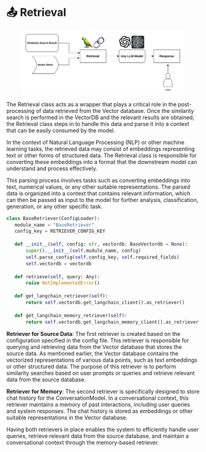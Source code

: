 # 📤 Retrieval

<figure><img src="../../.gitbook/assets/Screenshot from 2023-08-09 17-01-52.png" alt=""><figcaption></figcaption></figure>

The Retrieval class acts as a wrapper that plays a critical role in the post-processing of data retrieved from the Vector database. Once the similarity search is performed in the VectorDB and the relevant results are obtained, the Retrieval class steps in to handle this data and parse it into a context that can be easily consumed by the model.

In the context of Natural Language Processing (NLP) or other machine learning tasks, the retrieved data may consist of embeddings representing text or other forms of structured data. The Retrieval class is responsible for converting these embeddings into a format that the downstream model can understand and process effectively.

This parsing process involves tasks such as converting embeddings into text, numerical values, or any other suitable representations. The parsed data is organized into a context that contains relevant information, which can then be passed as input to the model for further analysis, classification, generation, or any other specific task.

```py
class BaseRetriever(ConfigLoader):
   module_name = "BaseRetriever"
   config_key = RETRIEVER_CONFIG_KEY

   def __init__(self, config: str, vectordb: BaseVectordb = None):
       super().__init__(self.module_name, config)
       self.parse_config(self.config_key, self.required_fields)
       self.vectordb = vectordb

   def retrieve(self, query: Any):
       raise NotImplementedError()

   def get_langchain_retriever(self):
       return self.vectordb.get_langchain_client().as_retriever()

   def get_langchain_memory_retriever(self):
       return self.vectordb.get_langchain_memory_client().as_retriever()
```

**Retriever for Source Data**: The first retriever is created based on the configuration specified in the config file. This retriever is responsible for querying and retrieving data from the Vector database that stores the source data. As mentioned earlier, the Vector database contains the vectorized representations of various data points, such as text embeddings or other structured data. The purpose of this retriever is to perform similarity searches based on user prompts or queries and retrieve relevant data from the source database.

**Retriever for Memory**: The second retriever is specifically designed to store chat history for the ConversationModel. In a conversational context, this retriever maintains a memory of past interactions, including user queries and system responses. The chat history is stored as embeddings or other suitable representations in the Vector database.

Having both retrievers in place enables the system to efficiently handle user queries, retrieve relevant data from the source database, and maintain a conversational context through the memory-based retriever.
